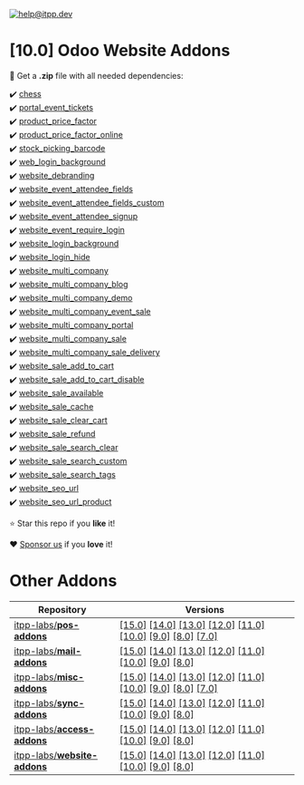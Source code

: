 [![help@itpp.dev](https://itpp.dev/images/infinity-readme.png)](mailto:help@itpp.dev)
# [10.0] Odoo Website Addons

:open_file_folder: Get a **.zip** file with all needed dependencies:

:heavy_check_mark: [chess](https://apps.odoo.com/apps/modules/10.0/chess/)
<br/>:heavy_check_mark: [portal_event_tickets](https://apps.odoo.com/apps/modules/10.0/portal_event_tickets/)
<br/>:heavy_check_mark: [product_price_factor](https://apps.odoo.com/apps/modules/10.0/product_price_factor/)
<br/>:heavy_check_mark: [product_price_factor_online](https://apps.odoo.com/apps/modules/10.0/product_price_factor_online/)
<br/>:heavy_check_mark: [stock_picking_barcode](https://apps.odoo.com/apps/modules/10.0/stock_picking_barcode/)
<br/>:heavy_check_mark: [web_login_background](https://apps.odoo.com/apps/modules/10.0/web_login_background/)
<br/>:heavy_check_mark: [website_debranding](https://apps.odoo.com/apps/modules/10.0/website_debranding/)
<br/>:heavy_check_mark: [website_event_attendee_fields](https://apps.odoo.com/apps/modules/10.0/website_event_attendee_fields/)
<br/>:heavy_check_mark: [website_event_attendee_fields_custom](https://apps.odoo.com/apps/modules/10.0/website_event_attendee_fields_custom/)
<br/>:heavy_check_mark: [website_event_attendee_signup](https://apps.odoo.com/apps/modules/10.0/website_event_attendee_signup/)
<br/>:heavy_check_mark: [website_event_require_login](https://apps.odoo.com/apps/modules/10.0/website_event_require_login/)
<br/>:heavy_check_mark: [website_login_background](https://apps.odoo.com/apps/modules/10.0/website_login_background/)
<br/>:heavy_check_mark: [website_login_hide](https://apps.odoo.com/apps/modules/10.0/website_login_hide/)
<br/>:heavy_check_mark: [website_multi_company](https://apps.odoo.com/apps/modules/10.0/website_multi_company/)
<br/>:heavy_check_mark: [website_multi_company_blog](https://apps.odoo.com/apps/modules/10.0/website_multi_company_blog/)
<br/>:heavy_check_mark: [website_multi_company_demo](https://apps.odoo.com/apps/modules/10.0/website_multi_company_demo/)
<br/>:heavy_check_mark: [website_multi_company_event_sale](https://apps.odoo.com/apps/modules/10.0/website_multi_company_event_sale/)
<br/>:heavy_check_mark: [website_multi_company_portal](https://apps.odoo.com/apps/modules/10.0/website_multi_company_portal/)
<br/>:heavy_check_mark: [website_multi_company_sale](https://apps.odoo.com/apps/modules/10.0/website_multi_company_sale/)
<br/>:heavy_check_mark: [website_multi_company_sale_delivery](https://apps.odoo.com/apps/modules/10.0/website_multi_company_sale_delivery/)
<br/>:heavy_check_mark: [website_sale_add_to_cart](https://apps.odoo.com/apps/modules/10.0/website_sale_add_to_cart/)
<br/>:heavy_check_mark: [website_sale_add_to_cart_disable](https://apps.odoo.com/apps/modules/10.0/website_sale_add_to_cart_disable/)
<br/>:heavy_check_mark: [website_sale_available](https://apps.odoo.com/apps/modules/10.0/website_sale_available/)
<br/>:heavy_check_mark: [website_sale_cache](https://apps.odoo.com/apps/modules/10.0/website_sale_cache/)
<br/>:heavy_check_mark: [website_sale_clear_cart](https://apps.odoo.com/apps/modules/10.0/website_sale_clear_cart/)
<br/>:heavy_check_mark: [website_sale_refund](https://apps.odoo.com/apps/modules/10.0/website_sale_refund/)
<br/>:heavy_check_mark: [website_sale_search_clear](https://apps.odoo.com/apps/modules/10.0/website_sale_search_clear/)
<br/>:heavy_check_mark: [website_sale_search_custom](https://apps.odoo.com/apps/modules/10.0/website_sale_search_custom/)
<br/>:heavy_check_mark: [website_sale_search_tags](https://apps.odoo.com/apps/modules/10.0/website_sale_search_tags/)
<br/>:heavy_check_mark: [website_seo_url](https://apps.odoo.com/apps/modules/10.0/website_seo_url/)
<br/>:heavy_check_mark: [website_seo_url_product](https://apps.odoo.com/apps/modules/10.0/website_seo_url_product/)

:star: Star this repo if you **like** it!

:heart: [Sponsor us](https://patreon.com/itpp) if you **love** it!

Other Addons
============

| Repository | Versions |
|------------|----------|
| [itpp-labs/**pos-addons**](https://github.com/itpp-labs/pos-addons) | [[15.0]](https://github.com/itpp-labs/pos-addons/tree/15.0#readme) [[14.0]](https://github.com/itpp-labs/pos-addons/tree/14.0#readme) [[13.0]](https://github.com/itpp-labs/pos-addons/tree/13.0#readme) [[12.0]](https://github.com/itpp-labs/pos-addons/tree/12.0#readme) [[11.0]](https://github.com/itpp-labs/pos-addons/tree/11.0#readme) [[10.0]](https://github.com/itpp-labs/pos-addons/tree/10.0#readme) [[9.0]](https://github.com/itpp-labs/pos-addons/tree/9.0#readme) [[8.0]](https://github.com/itpp-labs/pos-addons/tree/8.0#readme) [[7.0]](https://github.com/itpp-labs/pos-addons/tree/7.0#readme) |
| [itpp-labs/**mail-addons**](https://github.com/itpp-labs/mail-addons) | [[15.0]](https://github.com/itpp-labs/mail-addons/tree/15.0#readme) [[14.0]](https://github.com/itpp-labs/mail-addons/tree/14.0#readme) [[13.0]](https://github.com/itpp-labs/mail-addons/tree/13.0#readme) [[12.0]](https://github.com/itpp-labs/mail-addons/tree/12.0#readme) [[11.0]](https://github.com/itpp-labs/mail-addons/tree/11.0#readme) [[10.0]](https://github.com/itpp-labs/mail-addons/tree/10.0#readme) [[9.0]](https://github.com/itpp-labs/mail-addons/tree/9.0#readme) [[8.0]](https://github.com/itpp-labs/mail-addons/tree/8.0#readme) |
| [itpp-labs/**misc-addons**](https://github.com/itpp-labs/misc-addons) | [[15.0]](https://github.com/itpp-labs/misc-addons/tree/15.0#readme) [[14.0]](https://github.com/itpp-labs/misc-addons/tree/14.0#readme) [[13.0]](https://github.com/itpp-labs/misc-addons/tree/13.0#readme) [[12.0]](https://github.com/itpp-labs/misc-addons/tree/12.0#readme) [[11.0]](https://github.com/itpp-labs/misc-addons/tree/11.0#readme) [[10.0]](https://github.com/itpp-labs/misc-addons/tree/10.0#readme) [[9.0]](https://github.com/itpp-labs/misc-addons/tree/9.0#readme) [[8.0]](https://github.com/itpp-labs/misc-addons/tree/8.0#readme) [[7.0]](https://github.com/itpp-labs/misc-addons/tree/7.0#readme) |
| [itpp-labs/**sync-addons**](https://github.com/itpp-labs/sync-addons) | [[15.0]](https://github.com/itpp-labs/sync-addons/tree/15.0#readme) [[14.0]](https://github.com/itpp-labs/sync-addons/tree/14.0#readme) [[13.0]](https://github.com/itpp-labs/sync-addons/tree/13.0#readme) [[12.0]](https://github.com/itpp-labs/sync-addons/tree/12.0#readme) [[11.0]](https://github.com/itpp-labs/sync-addons/tree/11.0#readme) [[10.0]](https://github.com/itpp-labs/sync-addons/tree/10.0#readme) [[9.0]](https://github.com/itpp-labs/sync-addons/tree/9.0#readme) [[8.0]](https://github.com/itpp-labs/sync-addons/tree/8.0#readme) |
| [itpp-labs/**access-addons**](https://github.com/itpp-labs/access-addons) | [[15.0]](https://github.com/itpp-labs/access-addons/tree/15.0#readme) [[14.0]](https://github.com/itpp-labs/access-addons/tree/14.0#readme) [[13.0]](https://github.com/itpp-labs/access-addons/tree/13.0#readme) [[12.0]](https://github.com/itpp-labs/access-addons/tree/12.0#readme) [[11.0]](https://github.com/itpp-labs/access-addons/tree/11.0#readme) [[10.0]](https://github.com/itpp-labs/access-addons/tree/10.0#readme) [[9.0]](https://github.com/itpp-labs/access-addons/tree/9.0#readme) [[8.0]](https://github.com/itpp-labs/access-addons/tree/8.0#readme) |
| [itpp-labs/**website-addons**](https://github.com/itpp-labs/website-addons) | [[15.0]](https://github.com/itpp-labs/website-addons/tree/15.0#readme) [[14.0]](https://github.com/itpp-labs/website-addons/tree/14.0#readme) [[13.0]](https://github.com/itpp-labs/website-addons/tree/13.0#readme) [[12.0]](https://github.com/itpp-labs/website-addons/tree/12.0#readme) [[11.0]](https://github.com/itpp-labs/website-addons/tree/11.0#readme) [[10.0]](https://github.com/itpp-labs/website-addons/tree/10.0#readme) [[9.0]](https://github.com/itpp-labs/website-addons/tree/9.0#readme) [[8.0]](https://github.com/itpp-labs/website-addons/tree/8.0#readme) |
